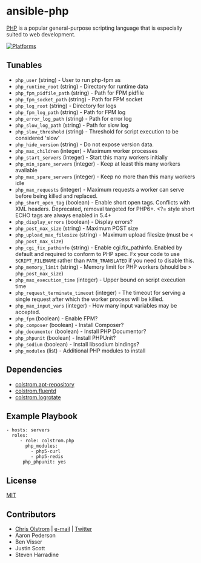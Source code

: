 # ansible-php

[PHP](https://php.net/) is a popular general-purpose scripting language that is especially suited to web development.

[![Platforms](http://img.shields.io/badge/platforms-ubuntu-lightgrey.svg?style=flat)](#)

Tunables
--------
* `php_user` (string) - User to run php-fpm as
* `php_runtime_root` (string) - Directory for runtime data
* `php_fpm_pidfile_path` (string) - Path for FPM pidfile
* `php_fpm_socket_path` (string) - Path for FPM socket
* `php_log_root` (string) - Directory for logs
* `php_fpm_log_path` (string) - Path for FPM log
* `php_error_log_path` (string) - Path for error log
* `php_slow_log_path` (string) - Path for slow log
* `php_slow_threshold` (string) - Threshold for script execution to be considered 'slow'
* `php_hide_version` (string) - Do not expose version data.
* `php_max_children` (integer) - Maximum worker processes
* `php_start_servers` (integer) - Start this many workers initially
* `php_min_spare_servers` (integer) - Keep at least this many workers available
* `php_max_spare_servers` (integer) - Keep no more than this many workers idle
* `php_max_requests` (integer) - Maximum requests a worker can serve before being killed and replaced.
* `php_short_open_tag` (boolean) - Enable short open tags. Conflicts with XML headers. Deprecated, removal targeted for PHP6+. <?= style short ECHO tags are always enabled in 5.4+
* `php_display_errors` (boolean) - Display errors?
* `php_post_max_size` (string) - Maximum POST size
* `php_upload_max_filesize` (string) - Maximum upload filesize (must be < `php_post_max_size`)
* `php_cgi_fix_pathinfo` (string) - Enable cgi.fix_pathinfo. Enabled by default and required to conform to PHP spec. Fx your code to use `SCRIPT_FILENAME` rather than `PATH_TRANSLATED` if you need to disable this.
* `php_memory_limit` (string) - Memory limit for PHP workers (should be > `php_post_max_size`)
* `php_max_execution_time` (integer) - Upper bound on script execution time
* `php_request_terminate_timeout` (integer) - The timeout for serving a single request after which the worker process will be killed.
* `php_max_input_vars` (integer) - How many input variables may be accepted.
* `php_fpm` (boolean) - Enable FPM?
* `php_composer` (boolean) - Install Composer?
* `php_documentor` (boolean) - Install PHP Documentor?
* `php_phpunit` (boolean) - Install PHPUnit?
* `php_sodium` (boolean) - Install libsodium bindings?
* `php_modules` (list) - Additional PHP modules to install

Dependencies
------------
* [colstrom.apt-repository](https://github.com/colstrom/ansible-apt-repository/)
* [colstrom.fluentd](https://github.com/colstrom/ansible-fluentd/)
* [colstrom.logrotate](https://github.com/colstrom/ansible-logrotate/)

Example Playbook
----------------
    - hosts: servers
      roles:
         - role: colstrom.php
           php_modules:
             - php5-curl
             - php5-redis
          php_phpunit: yes

License
-------
[MIT](https://tldrlegal.com/license/mit-license)

Contributors
------------
* [Chris Olstrom](https://colstrom.github.io/) | [e-mail](mailto:chris@olstrom.com) | [Twitter](https://twitter.com/ChrisOlstrom)
* Aaron Pederson
* Ben Visser
* Justin Scott
* Steven Harradine
